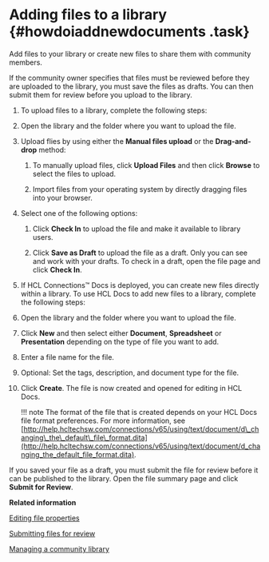 # Adding files to a library {#howdoiaddnewdocuments .task}

Add files to your library or create new files to share them with community members.

If the community owner specifies that files must be reviewed before they are uploaded to the library, you must save the files as drafts. You can then submit them for review before you upload to the library.

1.  To upload files to a library, complete the following steps:
2.  Open the library and the folder where you want to upload the file.

3.  Upload flies by using either the **Manual files upload** or the **Drag-and-drop** method:

    1.  To manually upload files, click **Upload Files** and then click **Browse** to select the files to upload.

    2.  Import files from your operating system by directly dragging files into your browser.

4.  Select one of the following options:

    1.  Click **Check In** to upload the file and make it available to library users.

    2.  Click **Save as Draft** to upload the file as a draft. Only you can see and work with your drafts. To check in a draft, open the file page and click **Check In**.

5.  If HCL Connections™ Docs is deployed, you can create new files directly within a library. To use HCL Docs to add new files to a library, complete the following steps:
6.  Open the library and the folder where you want to upload the file.

7.  Click **New** and then select either **Document**, **Spreadsheet** or **Presentation** depending on the type of file you want to add.

8.  Enter a file name for the file.

9.  Optional: Set the tags, description, and document type for the file.

10. Click **Create**. The file is now created and opened for editing in HCL Docs.

    !!! note
    The format of the file that is created depends on your HCL Docs file format preferences. For more information, see [http://help.hcltechsw.com/connections/v65/using/text/document/d\_changing\_the\_default\_file\_format.dita](http://help.hcltechsw.com/connections/v65/using/text/document/d_changing_the_default_file_format.dita).


If you saved your file as a draft, you must submit the file for review before it can be published to the library. Open the file summary page and click **Submit for Review**.

**Related information**  


[Editing file properties](../communities/t_com_library_edit_docs.md)

[Submitting files for review](../communities/t_com_library_submit_file_for_review.md)

[Managing a community library](../communities/t_com_library_manage.md)

